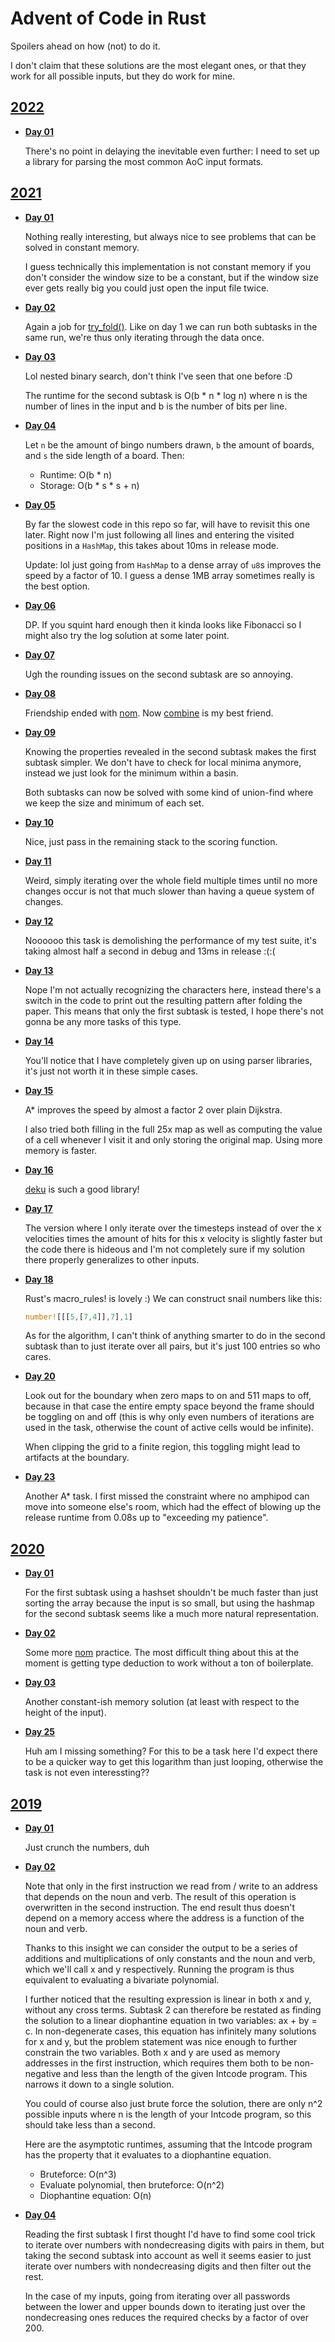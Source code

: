 # Advent of Code in Rust

Spoilers ahead on how (not) to do it.

I don't claim that these solutions are the most elegant ones, or that
they work for all possible inputs, but they do work for mine.

## [2022](https://adventofcode.com/2022)

- [**Day 01**](https://adventofcode.com/2022/day/1)

  There's no point in delaying the inevitable even further: I need to set
  up a library for parsing the most common AoC input formats.

## [2021](https://adventofcode.com/2021)

- [**Day 01**](https://adventofcode.com/2021/day/1)

  Nothing really interesting, but always nice to see problems that can be
  solved in constant memory.

  I guess technically this implementation is not constant memory if you
  don't consider the window size to be a constant, but if the window size
  ever gets really big you could just open the input file twice.

- [**Day 02**](https://adventofcode.com/2021/day/2)

  Again a job for [try_fold()][doc_try_fold]. Like on day 1 we can run both
  subtasks in the same run, we're thus only iterating through the data once.

- [**Day 03**](https://adventofcode.com/2021/day/3)

  Lol nested binary search, don't think I've seen that one before :D

  The runtime for the second subtask is O(b * n * log n) where n is the number
  of lines in the input and b is the number of bits per line.

- [**Day 04**](https://adventofcode.com/2021/day/4)

  Let `n` be the amount of bingo numbers drawn, `b` the amount of boards, and
  `s` the side length of a board. Then:

  * Runtime: O(b * n)
  * Storage: O(b * s * s + n)

- [**Day 05**](https://adventofcode.com/2021/day/5)

  By far the slowest code in this repo so far, will have to revisit this one
  later. Right now I'm just following all lines and entering the visited
  positions in a `HashMap`, this takes about 10ms in release mode.

  Update: lol just going from `HashMap` to a dense array of `u8`s improves the
  speed by a factor of 10. I guess a dense 1MB array sometimes really is the 
  best option.

- [**Day 06**](https://adventofcode.com/2021/day/6)

  DP. If you squint hard enough then it kinda looks like Fibonacci so I might
  also try the log solution at some later point.

- [**Day 07**](https://adventofcode.com/2021/day/7)

  Ugh the rounding issues on the second subtask are so annoying.

- [**Day 08**](https://adventofcode.com/2021/day/8)

  Friendship ended with [nom][crate_nom]. Now [combine][crate_combine] is my
  best friend.

- [**Day 09**](https://adventofcode.com/2021/day/9)

  Knowing the properties revealed in the second subtask makes the first subtask
  simpler. We don't have to check for local minima anymore, instead we just
  look for the minimum within a basin.

  Both subtasks can now be solved with some kind of union-find where we keep
  the size and minimum of each set.

- [**Day 10**](https://adventofcode.com/2021/day/10)

  Nice, just pass in the remaining stack to the scoring function.

- [**Day 11**](https://adventofcode.com/2021/day/11)

  Weird, simply iterating over the whole field multiple times until no more
  changes occur is not that much slower than having a queue system of changes.

- [**Day 12**](https://adventofcode.com/2021/day/12)

  Noooooo this task is demolishing the performance of my test suite, it's
  taking almost half a second in debug and 13ms in release :(:(

- [**Day 13**](https://adventofcode.com/2021/day/13)

  Nope I'm not actually recognizing the characters here, instead there's a
  switch in the code to print out the resulting pattern after folding the
  paper. This means that only the first subtask is tested, I hope there's not
  gonna be any more tasks of this type.

- [**Day 14**](https://adventofcode.com/2021/day/14)

  You'll notice that I have completely given up on using parser libraries, it's
  just not worth it in these simple cases.

- [**Day 15**](https://adventofcode.com/2021/day/15)

  A* improves the speed by almost a factor 2 over plain Dijkstra.

  I also tried both filling in the full 25x map as well as computing the value
  of a cell whenever I visit it and only storing the original map. Using more
  memory is faster.

- [**Day 16**](https://adventofcode.com/2021/day/16)

  [deku][crate_deku] is such a good library!

- [**Day 17**](https://adventofcode.com/2021/day/17)

  The version where I only iterate over the timesteps instead of over the x
  velocities times the amount of hits for this x velocity is slightly faster
  but the code there is hideous and I'm not completely sure if my solution
  there properly generalizes to other inputs.

- [**Day 18**](https://adventofcode.com/2021/day/18)

  Rust's macro_rules! is lovely :) We can construct snail numbers like this:
  ```rust
  number![[[5,[7,4]],7],1]
  ```

  As for the algorithm, I can't think of anything smarter to do in the second
  subtask than to just iterate over all pairs, but it's just 100 entries so
  who cares.

- [**Day 20**](https://adventofcode.com/2021/day/20)

  Look out for the boundary when zero maps to on and 511 maps to off, because
  in that case the entire empty space beyond the frame should be toggling on
  and off (this is why only even numbers of iterations are used in the task,
  otherwise the count of active cells would be infinite).

  When clipping the grid to a finite region, this toggling might lead to
  artifacts at the boundary.

- [**Day 23**](https://adventofcode.com/2021/day/23)

  Another A* task. I first missed the constraint where no amphipod can move
  into someone else's room, which had the effect of blowing up the release
  runtime from 0.08s up to "exceeding my patience".

## [2020](https://adventofcode.com/2020)

- [**Day 01**](https://adventofcode.com/2020/day/1)

  For the first subtask using a hashset shouldn't be much faster than just 
  sorting the array because the input is so small, but using the hashmap for
  the second subtask seems like a much more natural representation.

- [**Day 02**](https://adventofcode.com/2020/day/2)

  Some more [nom][crate_nom] practice. The most difficult thing about this at
  the moment is getting type deduction to work without a ton of boilerplate.

- [**Day 03**](https://adventofcode.com/2020/day/3)

  Another constant-ish memory solution (at least with respect to the height of
  the input).

- [**Day 25**](https://adventofcode.com/2020/day/25)

  Huh am I missing something? For this to be a task here I'd expect there to be
  a quicker way to get this logarithm than just looping, otherwise the task is
  not even interessting??

## [2019](https://adventofcode.com/2019)

- [**Day 01**](https://adventofcode.com/2019/day/1)

  Just crunch the numbers, duh

- [**Day 02**](https://adventofcode.com/2019/day/2)

  Note that only in the first instruction we read from / write to an address
  that depends on the noun and verb. The result of this operation is overwritten
  in the second instruction. The end result thus doesn't depend on a memory
  access where the address is a function of the noun and verb.

  Thanks to this insight we can consider the output to be a series of additions
  and multiplications of only constants and the noun and verb, which we'll call
  x and y respectively. Running the program is thus equivalent to evaluating
  a bivariate polynomial.

  I further noticed that the resulting expression is linear in both x and y,
  without any cross terms. Subtask 2 can therefore be restated as finding the
  solution to a linear diophantine equation in two variables: ax + by = c. In
  non-degenerate cases, this equation has infinitely many solutions for x and
  y, but the problem statement was nice enough to further constrain the two
  variables. Both x and y are used as memory addresses in the first instruction,
  which requires them both to be non-negative and less than the length of the
  given Intcode program. This narrows it down to a single solution.

  You could of course also just brute force the solution, there are only n^2
  possible inputs where n is the length of your Intcode program, so this should
  take less than a second.

  Here are the asymptotic runtimes, assuming that the Intcode program has
  the property that it evaluates to a diophantine equation.

  * Bruteforce: O(n^3)
  * Evaluate polynomial, then bruteforce: O(n^2)
  * Diophantine equation: O(n)
  
- [**Day 04**](https://adventofcode.com/2019/day/4)

  Reading the first subtask I first thought I'd have to find some cool trick to
  iterate over numbers with nondecreasing digits with pairs in them, but taking
  the second subtask into account as well it seems easier to just iterate over
  numbers with nondecreasing digits and then filter out the rest.

  In the case of my inputs, going from iterating over all passwords between the
  lower and upper bounds down to iterating just over the nondecreasing ones
  reduces the required checks by a factor of over 200.

[doc_try_fold]: https://doc.rust-lang.org/std/iter/trait.Iterator.html#method.try_fold
[crate_nom]: https://crates.io/crates/nom
[crate_combine]: https://crates.io/crates/combine
[crate_deku]: https://crates.io/crates/deku
